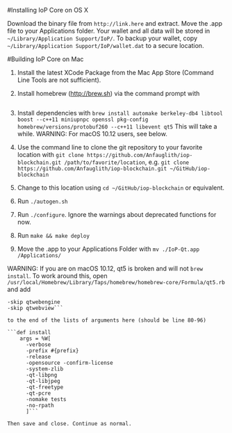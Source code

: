 #Installing IoP Core on OS X

Download the binary file from `http://link.here`
and extract. Move the .app file to your Applications folder. Your wallet and all data will be stored in `~/Library/Application Support/IoP/`. To backup your wallet, copy 
`~/Library/Application Support/IoP/wallet.dat` to a secure location.

#Building IoP Core on Mac

1. Install the latest XCode Package from the Mac App Store (Command Line Tools are not sufficient).

2. Install homebrew (http://brew.sh) via the command prompt with
```/usr/bin/ruby -e "$(curl -fsSL https://raw.githubusercontent.com/Homebrew/install/master/install)"
```
3. Install dependencies with 
`brew install automake berkeley-db4 libtool boost --c++11 miniupnpc openssl pkg-config homebrew/versions/protobuf260 --c++11 libevent qt5` 
This will take a while. WARNING: For macOS 10.12 users, see below.
4. Use the command line to clone the git repository to your favorite location with `git clone https://github.com/Anfauglith/iop-blockchain.git /path/to/favorite/location`, e.g. `git clone https://github.com/Anfauglith/iop-blockchain.git ~/GitHub/iop-blockchain`

5. Change to this location using `cd ~/GitHub/iop-blockchain` or equivalent.

6. Run `./autogen.sh`

7. Run `./configure`. Ignore the warnings about deprecated functions for now.

8. Run `make && make deploy`

9. Move the .app to your Applications Folder with `mv ./IoP-Qt.app /Applications/`


WARNING: If you are on macOS 10.12, qt5 is broken and will not `brew install`. To work around this, open `/usr/local/Homebrew/Library/Taps/homebrew/homebrew-core/Formula/qt5.rb` and add 

```-skip qtconnectivity
-skip qtwebengine
-skip qtwebview```

to the end of the lists of arguments here (should be line 80-96)

```def install
    args = %W[
      -verbose
      -prefix #{prefix}
      -release
      -opensource -confirm-license
      -system-zlib
      -qt-libpng
      -qt-libjpeg
      -qt-freetype
      -qt-pcre
      -nomake tests
      -no-rpath
      ]```

Then save and close. Continue as normal.
